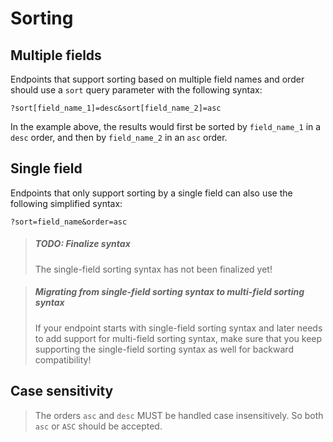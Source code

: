 # Sorting

## Multiple fields

Endpoints that support sorting based on multiple field names and order should use a `sort` query parameter with the following syntax:

```
?sort[field_name_1]=desc&sort[field_name_2]=asc
```

In the example above, the results would first be sorted by `field_name_1` in a `desc` order, and then by `field_name_2` in an `asc` order.

## Single field

Endpoints that only support sorting by a single field can also use the following simplified syntax:

```
?sort=field_name&order=asc
```

<!-- theme: danger -->

> ##### TODO: Finalize syntax
> The single-field sorting syntax has not been finalized yet!

<!-- theme: warning -->

> ##### Migrating from single-field sorting syntax to multi-field sorting syntax
> If your endpoint starts with single-field sorting syntax and later needs to add support for multi-field sorting syntax, make sure that you keep supporting the single-field sorting syntax as well for backward compatibility!

## Case sensitivity

> The orders `asc` and `desc` MUST be handled case insensitively. So both `asc` or `ASC` should be accepted.